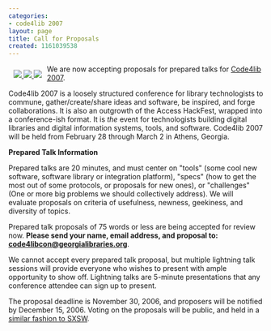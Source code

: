 ```yaml
---
categories:
- code4lib 2007
layout: page
title: Call for Proposals
created: 1161039538
---
```

<div style="float: left; margin: 10px;">
<a href="http://flickr.com/photos/tags/code4lib2006/">
<img src="http://static.flickr.com/35/100534170_9d0644576c_m.jpg" border="0" />
<img src="http://static.flickr.com/34/100724833_d5e2877a6d_m.jpg" border="0" />
<img src="http://static.flickr.com/24/100727155_1097cbb9a2_m.jpg" border="0" />
</a>
</div>

We are now accepting proposals for prepared talks for <a href="http://www.code4lib.org/2007">Code4lib 2007</a>.

Code4lib 2007 is a loosely structured conference for library
technologists to commune, gather/create/share ideas and software, be
inspired, and forge collaborations. It is also an outgrowth of the
Access HackFest, wrapped into a conference-ish format. It is *the* event
for technologists building digital libraries and digital information
systems, tools, and software. Code4lib 2007 will be held from February
28 through March 2 in Athens, Georgia.



<strong>Prepared Talk Information</strong>

Prepared talks are 20 minutes, and must center on "tools" (some cool new
software, software library or integration platform), "specs" (how to get
the most out of some protocols, or proposals for new ones), or
"challenges" (One or more big problems we should collectively address).
We will evaluate proposals on criteria of usefulness, newness,
geekiness, and diversity of topics.

Prepared talk proposals of 75 words or less are being accepted for
review now. <strong>Please send your name, email address, and proposal to:
<a href="mailto:code4libcon@georgialibraries.org">code4libcon@georgialibraries.org</a></strong>.

We cannot accept every prepared talk proposal, but multiple lightning
talk sessions will provide everyone who wishes to present with ample
opportunity to show off. Lightning talks are 5-minute presentations that
any conference attendee can sign up to present.

The proposal deadline is November 30, 2006, and proposers will be
notified by December 15, 2006. Voting on the proposals will be public,
and held in a <a href="http://2007.sxsw.com/interactive/panel_picker/">similar fashion to SXSW</a>.

<!--break-->
